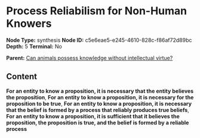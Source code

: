 # Process Reliabilism for Non-Human Knowers

**Node Type:** synthesis
**Node ID:** c5e6eae5-e245-4610-828c-f86af72d89bc
**Depth:** 5
**Terminal:** No

**Parent:** [Can animals possess knowledge without intellectual virtue?](can-animals-possess-knowledge-without-intellectual-virtue-antithesis-70846c0e-efd8-4f70-ae77-86b03162afd0.md)

## Content

**For an entity to know a proposition, it is necessary that the entity believes the proposition**, **For an entity to know a proposition, it is necessary for the proposition to be true**, **For an entity to know a proposition, it is necessary that the belief is formed by a process that reliably produces true beliefs**, **For an entity to know a proposition, it is sufficient that it believes the proposition, the proposition is true, and the belief is formed by a reliable process**
